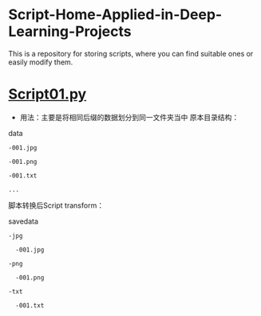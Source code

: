 # Script-Home-Applied-in-Deep-Learning-Projects
This is a repository for storing scripts, where you can find suitable ones or easily modify them.
# [Script01.py](https://github.com/Auorui/Script-Home-Applied-in-Deep-Learning-Projects/blob/main/Script01.py)
* 用法：主要是将相同后缀的数据划分到同一文件夹当中
原本目录结构：

data

    -001.jpg

    -001.png
    
    -001.txt
  
    ...
  
脚本转换后Script transform：

savedata

    -jpg
  
      -001.jpg
  
    -png
  
      -001.png
  
    -txt
    
      -001.txt
    
